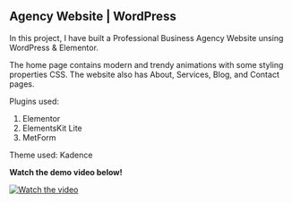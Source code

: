<h2>Agency Website | WordPress</h2>

In this project, I have built a Professional Business Agency Website unsing WordPress & Elementor. 

The home page contains modern and trendy animations with some styling properties CSS. The website also has About, Services, Blog, and Contact pages. 

Plugins used:
1. Elementor
2. ElementsKit Lite
3. MetForm

Theme used:
Kadence

<b>Watch the demo video below!</b>

[![Watch the video](https://img.youtube.com/vi/7EmDWLsZnRU/maxresdefault.jpg)](https://youtu.be/T-D1KVIuvjA)
